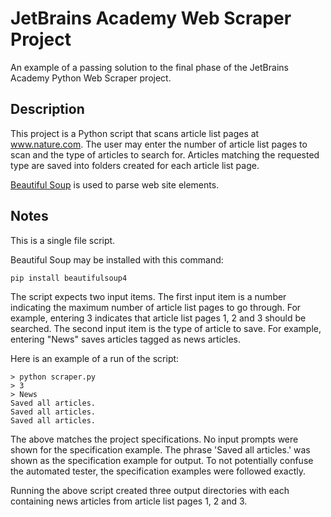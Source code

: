 # JetBrains Academy Web Scraper Project

An example of a passing solution to the final phase of the JetBrains Academy Python Web Scraper project.

## Description

This project is a Python script that scans article list pages at www.nature.com. The user may enter the number of article list pages to scan and the type of articles to search for. Articles matching the requested type are saved into folders created for each article list page.

[Beautiful Soup](https://www.crummy.com/software/BeautifulSoup/) is used to parse web site elements.

## Notes

This is a single file script.

Beautiful Soup may be installed with this command:

```
pip install beautifulsoup4
```

The script expects two input items. The first input item is a number indicating the maximum number of article list pages to go through. For example, entering 3 indicates that article list pages 1, 2 and 3 should be searched. The second input item is the type of article to save. For example, entering "News" saves articles tagged as news articles.

Here is an example of a run of the script:

```
> python scraper.py
> 3
> News
Saved all articles.
Saved all articles.
Saved all articles.
```

The above matches the project specifications. No input prompts were shown for the specification example. The phrase 'Saved all articles.' was shown as the specification example for output. To not potentially confuse the automated tester, the specification examples were followed exactly.

Running the above script created three output directories with each containing news articles from article list pages 1, 2 and 3.
